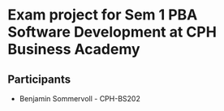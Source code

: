# Exam project for Sem 1 PBA Software Development at CPH Business Academy
## Participants
* Benjamin Sommervoll - CPH-BS202
